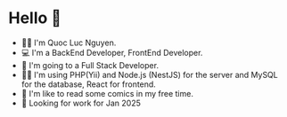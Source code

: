 # Hello 👋
* 🙎‍♂️ I'm Quoc Luc Nguyen.
* 💻 I'm a BackEnd Developer, FrontEnd Developer.
* 👣 I'm going to a Full Stack Developer.
* 👨‍💻 I'm using PHP(Yii) and Node.js (NestJS) for the server and MySQL for the database, React for frontend.
* 💭 I'm like to read some comics in my free time.
* 💼 Looking for work for Jan 2025
